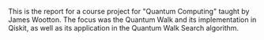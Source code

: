 This is the report for a course project for "Quantum Computing" taught by James Wootton. The focus was the Quantum Walk and its implementation in Qiskit, as well as its application in the Quantum Walk Search algorithm.
